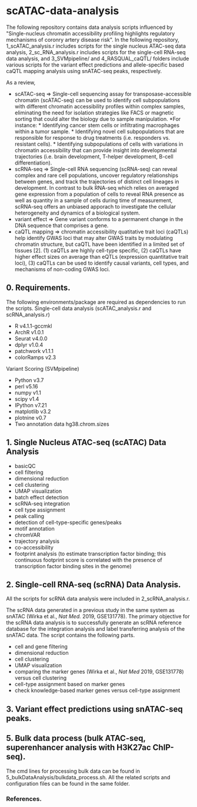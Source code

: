 # scATAC-data-analysis

The following repository contains data analysis scripts influenced by "Single-nucleus chromatin accessibility profiling highlights regulatory mechanisms of coronry artery disease risk". 
In the following repository, 1_scATAC_analysis.r includes scripts for the single nucleus ATAC-seq data analysis, 2_sc_RNA_analysis.r includes scripts for the single-cell RNA-seq data analysis, and 3_SVMpipeline/ and 4_RASQUAL_caQTL/ folders include various scripts for the variant effect predictions and allele-specific based caQTL mapping analysis using snATAC-seq peaks, respectively.



As a review, 
* scATAC-seq => Single-cell sequencing assay for transposase-accessible chromatin (scATAC-seq) can be used to identify cell subpopulations with different chromatin accessibility profiles within complex samples, eliminating the need for isolation strategies like FACS or magnetic sorting that could alter the biology due to sample manipulation.
*For instance:
      * Identifying cancer stem cells or infiltrating macrophages within a tumor sample.
      * Identifying novel cell subpopulations that are responsible for response to drug treatments (i.e. responders vs. resistant cells).
      * Identifying subpopulations of cells with variations in chromatin accessibility that can provide insight into developmental trajectories (i.e. brain development,          T-helper development, B-cell differentiation). 
* scRNA-seq => Single-cell RNA sequencing (scRNA-seq) can reveal complex and rare cell populations, uncover regulatory relationships between genes, and track the trajectories of distinct cell lineages in development. In contrast to bulk RNA-seq which relies on averaged gene expression from a population of cells to reveal RNA presence as well as quantity in a sample of cells during time of measurement, scRNA-seq offers an unbiased apporach to investigate the cellular heterogeneity and dynamics of a biological system.
* variant effect => Gene variant conforms to a permanent change in the DNA sequence that comprises a gene. 
* caQTL mapping => chromatin accessibility quatitative trait loci (caQTLs) help identify GWAS loci that may alter GWAS traits by modulating chromatin structure, but caQTL have been identified in a limited set of tissues [2]. (1) caQTLs are highly cell-type specific, (2) caQTLs have higher effect sizes on average than eQTLs (expression quantitative trait loci), (3) caQTLs can be used to identify causal variants, cell types, and mechanisms of non-coding GWAS loci. 



## 0. Requirements. 
The following environments/package are required as dependencies to run the scripts.
Single-cell data analysis (scATAC_analysis.r and scRNA_analysis.r)
- R v4.1.1-gccmkl
- ArchR v1.0.1
- Seurat v4.0.0
- dplyr v1.0.4
- patchwork v1.1.1
- colorRamps v2.3

Variant Scoring (SVMpipeline)
- Python v3.7
- perl v5.16
- numpy v1.1
- scipy v1.4
- IPython v7.21
- matplotlib v3.2
- plotnine v0.7
- Two annotation data hg38.chrom.sizes

## 1. Single Nucleus ATAC-seq (scATAC) Data Analysis
-  basicQC
-  cell filtering
-  dimensional reduction
-  cell clustering
-  UMAP visualization
-  batch effect detection
-  scRNA-seq integration
-  cell type assignment
-  peak calling 
-  detection of cell-type-specific genes/peaks
-  motif annotation
-  chromVAR
-  trajectory analysis
-  co-accessibility
-  footprint analysis (to estimate transcription factor binding; this continuous footprint score is correlated with the presence of transcription factor binding sites in the genome)

## 2. Single-cell RNA-seq (scRNA) Data Analysis.
All the scripts for scRNA data analysis were included in 2_scRNA_analysis.r.

The scRNA data generated in a previous study in the same system as snATAC (Wirka et al., _Nat Med._ 2019, GSE131778). The primary objective for the scRNA data analysis is to successfully generate an scRNA reference database for the integration analysis and label transferring analysis of the snATAC data. The script contains the following parts.
-  cell and gene filtering
-  dimensional reduction
-  cell clustering
-  UMAP visualization
-  comparing the marker genes (Wirka et al., _Nat Med_ 2019, GSE131778) versus cell clustering
-  cell-type assignment based on marker genes
-  check knowledge-based marker genes versus cell-type assignment

## 3. Variant effect predictions using snATAC-seq peaks.



## 5. Bulk data process (bulk ATAC-seq, superenhancer analysis with H3K27ac ChIP-seq).
The cmd lines for processing bulk data can be found in 5_bulkDataAnalysis/bulkdata_process.sh. All the related scripts and configuration files can be found in the same folder.

### References.

